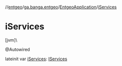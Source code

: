 //[entgeo](../../../index.md)/[ga.banga.entgeo](../index.md)/[EntgeoApplication](index.md)/[iServices](i-services.md)

# iServices

[jvm]\

@Autowired

lateinit var [iServices](i-services.md): [IServices](../../ga.banga.entgeo.services/-i-services/index.md)
